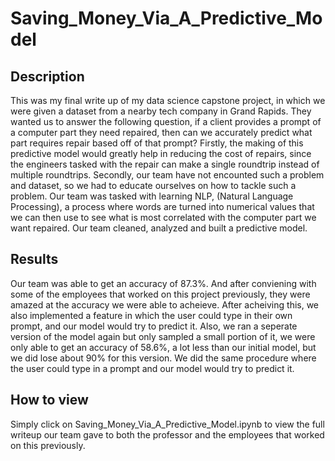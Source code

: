 # Saving_Money_Via_A_Predictive_Model
## Description
This was my final write up of my data science capstone project, in which we were given a dataset from a nearby tech company in Grand Rapids. They wanted us to answer the following question, if a client provides a prompt of a computer part they need repaired, then can we accurately predict what part requires repair based off of that prompt? Firstly, the making of this predictive model would greatly help in reducing the cost of repairs, since the engineers tasked with the repair can make a single roundtrip instead of multiple roundtrips. Secondly, our team have not encounted such a problem and dataset, so we had to educate ourselves on how to tackle such a problem. Our team was tasked with learning NLP, (Natural Language Processing), a process where words are turned into numerical values that we can then use to see what is most correlated with the computer part we want repaired. Our team cleaned, analyzed and built a predictive model.
## Results
Our team was able to get an accuracy of 87.3%. And after conviening with some of the employees that worked on this project previously, they were amazed at the accuracy we were able to acheieve. After acheiving this, we also implemented a feature in which the user could type in their own prompt, and our model would try to predict it. Also, we ran a seperate version of the model again but only sampled a small portion of it, we were only able to get an accuracy of 58.6%, a lot less than our initial model, but we did lose about 90% for this version. We did the same procedure where the user could type in a prompt and our model would try to predict it. 
## How to view
Simply click on Saving_Money_Via_A_Predictive_Model.ipynb to view the full writeup our team gave to both the professor and the employees that worked on this previously.
